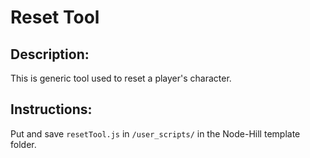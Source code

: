 # Reset Tool 

## Description:
This is generic tool used to reset a player's character.

## Instructions:
Put and save `resetTool.js` in `/user_scripts/` in the Node-Hill template folder.
